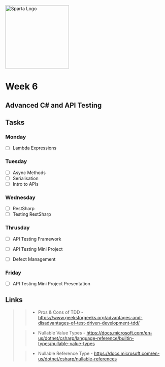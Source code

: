 <img src="https://boolerang.co.uk/wp-content/uploads/job-manager-uploads/company_logo/2018/04/SG-Logo-Black.png" alt="Sparta Logo" width="200"/>

# Week 6

## Advanced C# and API Testing

## Tasks

### Monday

- [ ] Lambda Expressions 

### Tuesday

- [ ] Async Methods
- [ ] Serialisation
- [ ] Intro to APIs

### Wednesday

- [ ] RestSharp
- [ ] Testing RestSharp

### Thrusday

- [ ] API Testing Framework
- [ ] API Testing Mini Project
- [ ] Defect Management


### Friday

- [ ] API Testing Mini Project Presentation

## Links

> 
>> - Pros & Cons of TDD - https://www.geeksforgeeks.org/advantages-and-disadvantages-of-test-driven-development-tdd/
>
>> - Nullable Value Types - https://docs.microsoft.com/en-us/dotnet/csharp/language-reference/builtin-types/nullable-value-types
>
>> - Nullable Reference Type - https://docs.microsoft.com/en-us/dotnet/csharp/nullable-references





